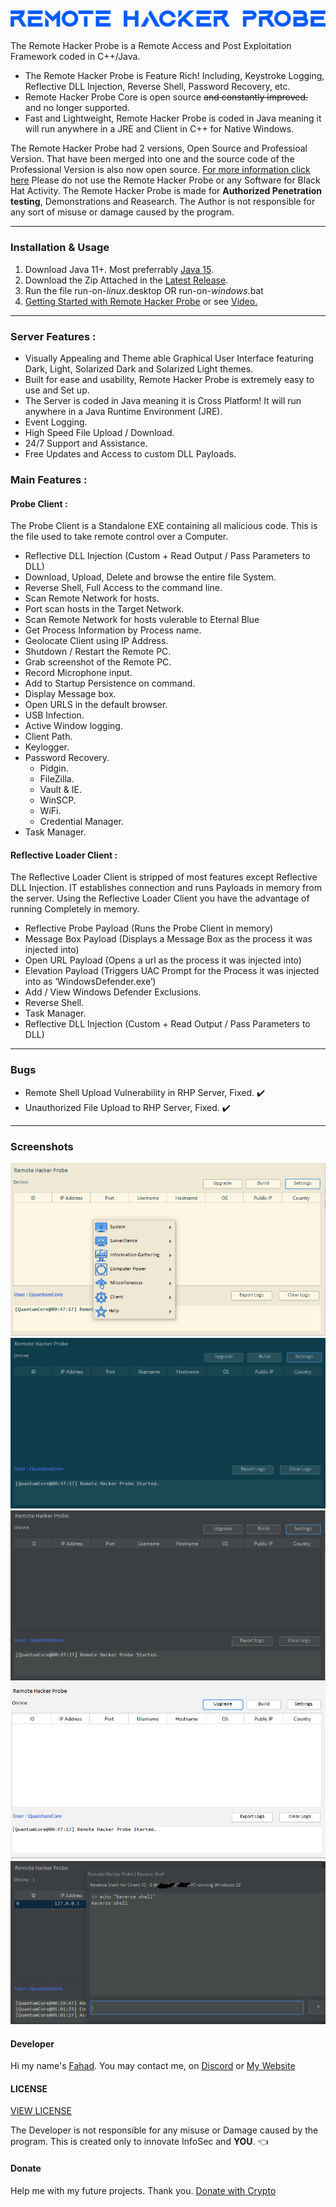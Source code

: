 ![logo](img/rhp.png)
---

The Remote Hacker Probe is a Remote Access and Post Exploitation Framework coded in C++/Java.

- The Remote Hacker Probe is Feature Rich! Including,
Keystroke Logging, Reflective DLL Injection, Reverse Shell, Password Recovery, etc.
- Remote Hacker Probe Core is open source ~~and constantly improved.~~ and no longer supported.
- Fast and Lightweight, Remote Hacker Probe is coded in Java meaning it will run anywhere in a JRE and Client in C++ for Native Windows.

The Remote Hacker Probe had 2 versions, Open Source and Professioal Version. That have been merged into one and the source code of the Professional Version is also now open source. [For more information click here](https://quantumcored.com/index.php/2021/04/14/end-of-the-remote-hacker-probe/)
Please do not use the Remote Hacker Probe or any Software for Black Hat Activity. The Remote Hacker Probe is made for **Authorized Penetration testing**, Demonstrations and Reasearch. The Author is not responsible for any sort of misuse or damage caused by the program.

---

### Installation & Usage
1. Download Java 11+. Most preferrably [Java 15](https://www.oracle.com/java/technologies/javase-jdk15-downloads.html).
2. Download the Zip Attached in the [Latest Release](https://github.com/quantumcored/remote_hacker_probe/releases).
3. Run the file run-on-*linux*.desktop OR run-on-*windows*.bat
4. [Getting Started with Remote Hacker Probe](https://quantumcored.com/index.php/2021/02/24/getting-started-with-the-remote-hacker-probe/) or see [Video.](https://youtu.be/5iDR0XTFtso)

---

### Server Features :
- Visually Appealing and Theme able Graphical User Interface featuring Dark, Light, Solarized Dark and Solarized Light themes.
- Built for ease and usability, Remote Hacker Probe is extremely easy to use and Set up.
- The Server is coded in Java meaning it is Cross Platform! It will run anywhere in a Java Runtime Environment (JRE).
- Event Logging.
- High Speed File Upload / Download.
- 24/7 Support and Assistance.
- Free Updates and Access to custom DLL Payloads.


### Main Features :

#### Probe Client : 

The Probe Client is a Standalone EXE containing all malicious code. This is the file used to take remote control over a Computer.

- Reflective DLL Injection (Custom + Read Output / Pass Parameters to DLL)
- Download, Upload, Delete and browse the entire file System.
- Reverse Shell, Full Access to the command line.
- Scan Remote Network for hosts.
- Port scan hosts in the Target Network.
- Scan Remote Network for hosts vulerable to Eternal Blue
- Get Process Information by Process name.
- Geolocate Client using IP Address.
- Shutdown / Restart the Remote PC.
- Grab screenshot of the Remote PC.
- Record Microphone input.
- Add to Startup Persistence on command.
- Display Message box.
- Open URLS in the default browser.
- USB Infection.
- Active Window logging.
- Client Path.
- Keylogger.
- Password Recovery.
  - Pidgin.
  - FileZilla.
  - Vault & IE.
  - WinSCP.
  - WiFi.
  - Credential Manager.
- Task Manager.

#### Reflective Loader Client : 

The Reflective Loader Client is stripped of most features except Reflective DLL Injection. IT establishes connection and runs Payloads in memory from the server. Using the Reflective Loader Client you have the advantage of running Completely in memory.

- Reflective Probe Payload (Runs the Probe Client in memory)
- Message Box Payload (Displays a Message Box as the process it was injected into)
- Open URL Payload (Opens a url as the process it was injected into)
- Elevation Payload (Triggers UAC Prompt for the Process it was injected into as ‘WindowsDefender.exe’)
- Add / View Windows Defender Exclusions.
- Reverse Shell.
- Task Manager.
- Reflective DLL Injection (Custom + Read Output / Pass Parameters to DLL)

---

### Bugs
- Remote Shell Upload Vulnerability in RHP Server, Fixed. :heavy_check_mark:
- Unauthorized File Upload to RHP Server, Fixed. :heavy_check_mark:

---

### Screenshots
![1](img/solarizedlight.PNG)
![2](img/solarizeddark.PNG)
![3](img/dark.PNG)
![4](img/light.PNG)
![5](img/rshell.PNG)


#### Developer
Hi my name's [Fahad](https://github.com/quantumcore).
You may contact me, on [Discord](https://discordapp.com/invite/8snh7nx) or [My Website](https://quantumcored.com/)

#### LICENSE
[VIEW LICENSE](https://github.com/quantumcored/remote_hacker_probe/blob/main/LICENSE) 

The Developer is not responsible for any misuse or Damage caused by the program. This is created only to innovate InfoSec and **YOU**. :point_left:

#### Donate
Help me with my future projects. Thank you.
[Donate with Crypto](https://commerce.coinbase.com/checkout/cebcb394-f73e-4990-98b9-b3fdd852358f)

